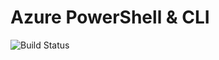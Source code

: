 # Azure PowerShell & CLI

![Build Status](https://dev.azure.com/rohopkin/SMC/_apis/build/status/Hoppy7.Azure?branchName=master)